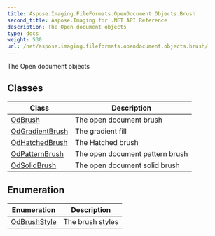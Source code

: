 ```yaml
---
title: Aspose.Imaging.FileFormats.OpenDocument.Objects.Brush
second_title: Aspose.Imaging for .NET API Reference
description: The Open document objects
type: docs
weight: 530
url: /net/aspose.imaging.fileformats.opendocument.objects.brush/
---
```

The Open document objects

## Classes

| Class | Description |
| --- | --- |
| [OdBrush](./odbrush/) | The open document brush |
| [OdGradientBrush](./odgradientbrush/) | The gradient fill |
| [OdHatchedBrush](./odhatchedbrush/) | The Hatched brush |
| [OdPatternBrush](./odpatternbrush/) | The open document pattern brush |
| [OdSolidBrush](./odsolidbrush/) | The open document solid brush |
## Enumeration

| Enumeration | Description |
| --- | --- |
| [OdBrushStyle](./odbrushstyle/) | The brush styles |


